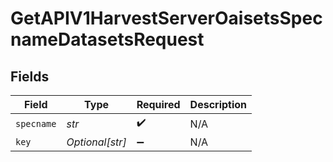 # GetAPIV1HarvestServerOaisetsSpecnameDatasetsRequest


## Fields

| Field              | Type               | Required           | Description        |
| ------------------ | ------------------ | ------------------ | ------------------ |
| `specname`         | *str*              | :heavy_check_mark: | N/A                |
| `key`              | *Optional[str]*    | :heavy_minus_sign: | N/A                |